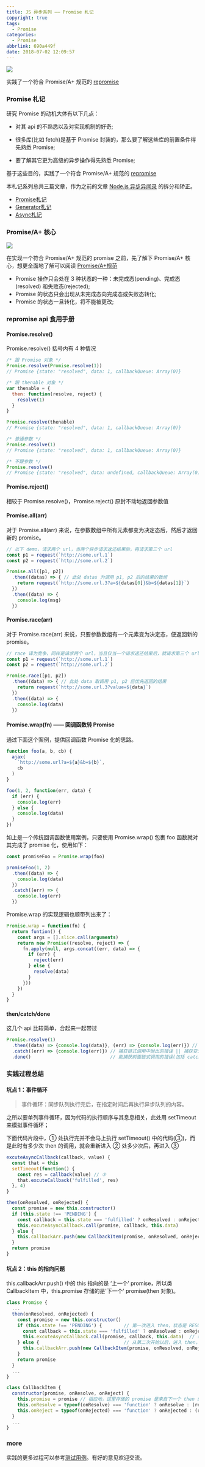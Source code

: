 ```yaml
---
title: JS 异步系列 —— Promise 札记
copyright: true
tags:
  - Promise
categories:
  - Promise
abbrlink: 690a449f
date: 2018-07-02 12:09:57
---
```


![](http://muyy.withyoufriends.com/60f4b6024c6dd00425a7fdc9f8067254.jpg-muyy)

实践了一个符合 Promise/A+ 规范的 [repromise](https://github.com/MuYunyun/repromise)

<!--more-->

### Promise 札记

研究 Promise 的动机大体有以下几点：

* 对其 api 的不熟悉以及对实现机制的好奇;

* 很多库(比如 fetch)是基于 Promise 封装的，那么要了解这些库的前置条件得先熟悉 Promise;

* 要了解其它更为高级的异步操作得先熟悉 Promise;

基于这些目的，实践了一个符合 Promise/A+ 规范的 [repromise](https://github.com/MuYunyun/repromise)

本札记系列总共三篇文章，作为之前的文章 [Node.js 异步异闻录](https://github.com/MuYunyun/blog/issues/7) 的拆分和矫正。

* [Promise札记](https://github.com/MuYunyun/blog/blob/master/BasicSkill/readES6/Promise札记.md)
* [Generator札记](https://github.com/MuYunyun/blog/blob/master/BasicSkill/readES6/Generator札记.md)
* [Async札记](https://github.com/MuYunyun/blog/blob/master/BasicSkill/readES6/Async札记.md)

### Promise/A+ 核心

![](http://muyy.withyoufriends.com/e1a0c15c44f9b014aa78d7b7620db474.jpg-200)

在实现一个符合 Promise/A+ 规范的 promise 之前，先了解下 Promise/A+ 核心，想更全面地了解可以阅读 [Promise/A+规范](https://segmentfault.com/a/1190000002452115)

* Promise 操作只会处在 3 种状态的一种：未完成态(pending)、完成态(resolved) 和失败态(rejected);
* Promise 的状态只会出现从未完成态向完成态或失败态转化;
* Promise 的状态一旦转化，将不能被更改;

### repromise api 食用手册

#### Promise.resolve()

Promise.resolve() 括号内有 4 种情况

```js
/* 跟 Promise 对象 */
Promise.resolve(Promise.resolve(1))
// Promise {state: "resolved", data: 1, callbackQueue: Array(0)}

/* 跟 thenable 对象 */
var thenable = {
  then: function(resolve, reject) {
    resolve(1)
  }
}

Promise.resolve(thenable)
// Promise {state: "resolved", data: 1, callbackQueue: Array(0)}

/* 普通参数 */
Promise.resolve(1)
// Promise {state: "resolved", data: 1, callbackQueue: Array(0)}

/* 不跟参数 */
Promise.resolve()
// Promise {state: "resolved", data: undefined, callbackQueue: Array(0)}
```

#### Promise.reject()

相较于 Promise.resolve()，Promise.reject() 原封不动地返回参数值

#### Promise.all(arr)

对于 Promise.all(arr) 来说，在参数数组中所有元素都变为决定态后，然后才返回新的 promise。

```js
// 以下 demo，请求两个 url，当两个异步请求返还结果后，再请求第三个 url
const p1 = request(`http://some.url.1`)
const p2 = request(`http://some.url.2`)

Promise.all([p1, p2])
  .then((datas) => { // 此处 datas 为调用 p1, p2 后的结果的数组
    return request(`http://some.url.3?a=${datas[0]}&b=${datas[1]}`)
  })
  .then((data) => {
    console.log(msg)
  })
```

#### Promise.race(arr)

对于 Promise.race(arr) 来说，只要参数数组有一个元素变为决定态，便返回新的 promise。

```js
// race 译为竞争，同样是请求两个 url，当且仅当一个请求返还结果后，就请求第三个 url
const p1 = request(`http://some.url.1`)
const p2 = request(`http://some.url.2`)

Promise.race([p1, p2])
  .then((data) => { // 此处 data 取调用 p1, p2 后优先返回的结果
    return request(`http://some.url.3?value=${data}`)
  })
  .then((data) => {
    console.log(data)
  })
```

#### Promise.wrap(fn) —— 回调函数转 Promise

通过下面这个案例，提供回调函数 Promise 化的思路。

```js
function foo(a, b, cb) {
  ajax(
    `http://some.url?a=${a}&b=${b}`,
    cb
  )
}

foo(1, 2, function(err, data) {
  if (err) {
    console.log(err)
  } else {
    console.log(data)
  }
})
```

如上是一个传统回调函数使用案例，只要使用 Promise.wrap() 包裹 foo 函数就对其完成了 promise 化，使用如下：

```js
const promiseFoo = Promise.wrap(foo)

promiseFoo(1, 2)
  .then((data) => {
    console.log(data)
  })
  .catch((err) => {
    console.log(err)
  })
```

Promise.wrap 的实现逻辑也顺带列出来了：

```js
Promise.wrap = function(fn) {
  return funtion() {
    const args = [].slice.call(arguments)
    return new Promise((resolve, reject) => {
      fn.apply(null, args.concat((err, data) => {
        if (err) {
          reject(err)
        } else {
          resolve(data)
        }
      }))
    })
  }
}
```

#### then/catch/done

这几个 api 比较简单，合起来一起带过

```js
Promise.resolve(1)
  .then((data) => {console.log(data)}, (err) => {console.log(err)}) // 链式调用，可以传一个参数(推荐)，也可以传两个参数
  .catch((err) => {console.log(err)}) // 捕获链式调用中抛出的错误 || 捕获变为失败态的值
  .done()                             // 能捕获前面链式调用的错误(包括 catch 中)，可以传两个参数也可不传
```

### 实践过程总结

#### 坑点 1：事件循环

> 事件循环：同步队列执行完后，在指定时间后再执行异步队列的内容。

之所以要单列事件循环，因为代码的执行顺序与其息息相关，此处用 setTimeout 来模拟事件循环；

下面代码片段中，① 处执行完并不会马上执行 setTimeout() 中的代码(③)，而是此时有多少次 then 的调用，就会重新进入 ② 处多少次后，再进入 ③

```js
excuteAsyncCallback(callback, value) {
  const that = this
  setTimeout(function() {
    const res = callback(value) // ③
    that.excuteCallback('fulfilled', res)
  }, 4)
}

then(onResolved, onRejected) {
  const promise = new this.constructor()
  if (this.state !== 'PENDING') {
    const callback = this.state === 'fulfilled' ? onResolved : onRejected
    this.excuteAsyncCallback.call(promise, callback, this.data)              // ①
  } else {
    this.callbackArr.push(new CallbackItem(promise, onResolved, onRejected)) // ②
  }
  return promise
}
```

#### 坑点 2：this 的指向问题

this.callbackArr.push() 中的 this 指向的是 ‘上一个’ promise，所以类 CallbackItem 中，this.promise 存储的是'下一个' promise(then 对象)。

```js
class Promise {
  ...
  then(onResolved, onRejected) {
    const promise = new this.constructor()
    if (this.state !== 'PENDING') {        // 第一次进入 then，状态是 RESOLVED 或者是 REJECTED
      const callback = this.state === 'fulfilled' ? onResolved : onRejected
      this.excuteAsyncCallback.call(promise, callback, this.data)  // 绑定 this 到 promise
    } else {                               // 从第二次开始以后，进入 then，状态是 PENDING
      this.callbackArr.push(new CallbackItem(promise, onResolved, onRejected)) // 这里的 this 也是指向‘上一个’ promise
    }
    return promise
  }
  ...
}

class CallbackItem {
  constructor(promise, onResolve, onReject) {
    this.promise = promise // 相应地，这里存储的 promise 是来自下一个 then 的
    this.onResolve = typeof(onResolve) === 'function' ? onResolve : (resolve) => {}
    this.onReject = typeof(onRejected) === 'function' ? onRejected : (rejected) => {}
  }
  ...
}
```

### more

实践的更多过程可以参考[测试用例](https://github.com/MuYunyun/repromise/tree/master/test)。有好的意见欢迎交流。